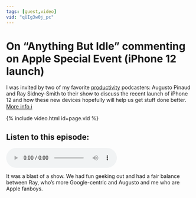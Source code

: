 ```yaml
---
tags: [guest,video]
vid: "qUIg3w0j_pc"
---
```


# On “Anything But Idle” commenting on Apple Special Event (iPhone 12 launch)

I was invited by two of my favorite [productivity](/productivity) podcasters: Augusto Pinaud and Ray Sidney-Smith to their show to discuss the recent launch of iPhone 12 and how these new devices hopefully will help us get stuff done better.
 [More info ℹ️](https://anythingbutidle.com/024-apple-special-event-hi-speed/)

{% include video.html id=page.vid %}

<!--More-->

## Listen to this episode:

<audio controls>
<source src="https://media.blubrry.com/anythingbutidle/b/content.blubrry.com/anythingbutidle/024-apple-special-event-hi-speed-anything-but-idle-64kbps.mp3" type="audio/mpeg">
</audio>

It was a blast of a show. We had fun geeking out and had a fair balance between Ray, who’s more Google-centric and Augusto and me who are Apple fanboys.

[n]: https://michael.gratis/nozbe